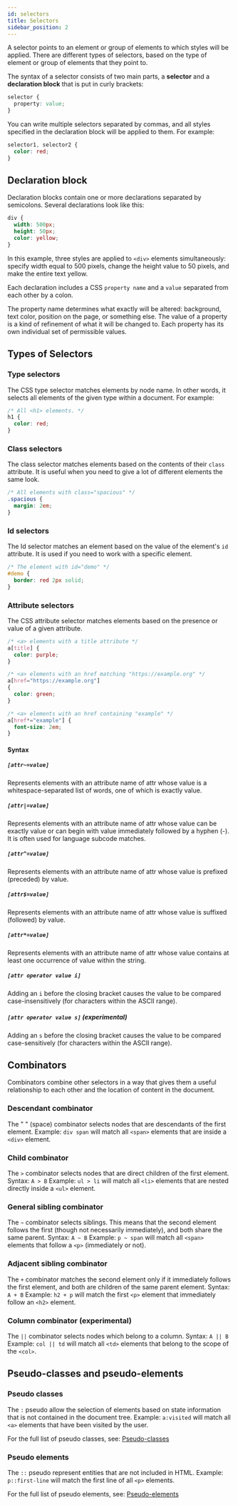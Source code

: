```yaml
---
id: selectors
title: Selectors
sidebar_position: 2
---
```


A selector points to an element or group of elements to which styles will be applied.
There are different types of selectors, based on the type of element or group of elements that they point to.

The syntax  of a selector consists of two main parts, a **selector** and a **declaration block** that is put in curly brackets:

```css
selector {
  property: value;
}
```

You can write multiple selectors separated by commas, and all styles specified in the declaration block will be applied to them. For example:

```css
selector1, selector2 {
  color: red;
}
```

## Declaration block

Declaration blocks contain one or more declarations separated by semicolons. Several declarations look like this:

```css
div {
  width: 500px;
  height: 50px;
  color: yellow;
}
```

In this example, three styles are applied to `<div>` elements simultaneously: specify width equal to 500 pixels, change the height value to 50 pixels, and make the entire text yellow.

Each declaration includes a CSS `property name` and a `value` separated from each other by a colon.

The property name determines what exactly will be altered: background, text color, position on the page, or something else. The value of a property is a kind of refinement of what it will be changed to. Each property has its own individual set of permissible values.

## Types of Selectors

### Type selectors

The CSS type selector matches elements by node name. In other words, it selects all elements of the given type within a document. For example:

```css
/* All <h1> elements. */
h1 {
  color: red;
}
```

### Class selectors

The class selector matches elements based on the contents of their `class` attribute. It is useful when you need to give a lot of different elements the same look.

```css
/* All elements with class="spacious" */
.spacious {
  margin: 2em;
}
```

### Id selectors

The Id selector matches an element based on the value of the element's `id` attribute. It is used if you need to work with a specific element.

```css
/* The element with id="demo" */
#demo {
  border: red 2px solid;
}
```

### Attribute selectors

The CSS attribute selector matches elements based on the presence or value of a given attribute.

```css
/* <a> elements with a title attribute */
a[title] {
  color: purple;
}

/* <a> elements with an href matching "https://example.org" */
a[href="https://example.org"]
{
  color: green;
}

/* <a> elements with an href containing "example" */
a[href*="example"] {
  font-size: 2em;
}
```

#### Syntax

##### `[attr~=value]`

Represents elements with an attribute name of attr whose value is a whitespace-separated list of words, one of which is exactly value.

##### `[attr|=value]`

Represents elements with an attribute name of attr whose value can be exactly value or can begin with value immediately followed by a hyphen (-). It is often used for language subcode matches.

##### `[attr^=value]`

Represents elements with an attribute name of attr whose value is prefixed (preceded) by value.

##### `[attr$=value]`

Represents elements with an attribute name of attr whose value is suffixed (followed) by value.

##### `[attr*=value]`

Represents elements with an attribute name of attr whose value contains at least one occurrence of value within the string.

##### `[attr operator value i]`

Adding an `i` before the closing bracket causes the value to be compared case-insensitively (for characters within the ASCII range).

##### `[attr operator value s]` (experimental)

Adding an `s` before the closing bracket causes the value to be compared case-sensitively (for characters within the ASCII range).

## Combinators

Combinators combine other selectors in a way that gives them a useful relationship to each other and the location of content in the document.

### Descendant combinator

The " " (space) combinator selects nodes that are descendants of the first element. Example: `div span` will match all `<span>` elements that are inside a `<div>` element.

### Child combinator

The `>` combinator selects nodes that are direct children of the first element. Syntax: `A > B` 
Example: `ul > li` will match all `<li>` elements that are nested directly inside a `<ul>` element.

### General sibling combinator

The `~` combinator selects siblings. This means that the second element follows the first (though not necessarily immediately), and both share the same parent. Syntax: `A ~ B` Example: `p ~ span` will match all `<span>` elements that follow a `<p>` (immediately or not).

### Adjacent sibling combinator

The `+` combinator matches the second element only if it immediately follows the first element, and both are children of the same parent element. Syntax: `A + B` Example: `h2 + p` will match the first `<p>` element that immediately follow an `<h2>` element.

### Column combinator (experimental)

The `||` combinator selects nodes which belong to a column. Syntax: `A || B` Example: `col || td` will match all `<td>` elements that belong to the scope of the `<col>`.

## Pseudo-classes and pseudo-elements

### Pseudo classes

The `:` pseudo allow the selection of elements based on state information that is not contained in the document tree. Example: `a:visited` will match all `<a>` elements that have been visited by the user.

For the full list of pseudo classes, see: [Pseudo-classes](https://developer.mozilla.org/en-US/docs/Web/css/Pseudo-classes)

### Pseudo elements

The `::` pseudo represent entities that are not included in HTML. Example: `p::first-line` will match the first line of all `<p>` elements.

For the full list of pseudo elements, see: [Pseudo-elements](https://developer.mozilla.org/en-US/docs/Web/css/Pseudo-elements)
